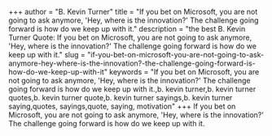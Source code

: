 +++
author = "B. Kevin Turner"
title = "If you bet on Microsoft, you are not going to ask anymore, 'Hey, where is the innovation?' The challenge going forward is how do we keep up with it."
description = "the best B. Kevin Turner Quote: If you bet on Microsoft, you are not going to ask anymore, 'Hey, where is the innovation?' The challenge going forward is how do we keep up with it."
slug = "if-you-bet-on-microsoft-you-are-not-going-to-ask-anymore-hey-where-is-the-innovation?-the-challenge-going-forward-is-how-do-we-keep-up-with-it"
keywords = "If you bet on Microsoft, you are not going to ask anymore, 'Hey, where is the innovation?' The challenge going forward is how do we keep up with it.,b. kevin turner,b. kevin turner quotes,b. kevin turner quote,b. kevin turner sayings,b. kevin turner saying,quotes, sayings,quote, saying, motivation"
+++
If you bet on Microsoft, you are not going to ask anymore, 'Hey, where is the innovation?' The challenge going forward is how do we keep up with it.
